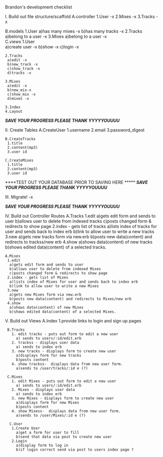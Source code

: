Brandon's development checklist

I. Build out file structure/scaffold
   A.controller
    1.User -x
    2.Mixes -x
    3.Tracks -x
     
   B.models
    1.User 
      a)has many mixes -x
      b)has many tracks  -x
    2.Tracks 
      a)belong to a user  -x
    3.Mixes
      a)belong to a user    -x  
   C.views
    1.User  
     a)create user -x
     b)show -x
     c)login       -x
    
    2.Tracks 
     a)edit -x
     b)new_track -x
     c)show_track -x
     d)tracks -x

    3.Mixes 
     a)edit -x
     b)new_mix-x
     c)show_mix -x
     d)mixes -x

    3.Index
    4.Layout

*****SAVE YOUR PROGRESS PLEASE THANK YYYYYOUUUU*****

II. Create Tables
    A.CreateUser 
     1.username
     2.email
     3.password_digest
     
    B.CreateTracks 
     1.title
     2.content(mp3) 
     3.user id 

    C.CreateMixes
     1.title
     2.content(mp3)
     3.user id

****TEST OUT YOUR DATABASE PRIOR TO SAVING HERE *****
*****SAVE YOUR PROGRESS PLEASE THANK YYYYYOUUUU*****

III. Migrate! -x

*****SAVE YOUR PROGRESS PLEASE THANK YYYYYOUUUU*****

IV. Build out Controller Routes
    A.Tracks
     1.edit 
      a)gets edit form and sends to user
      b)allows user to delete from indexed tracks
      c)posts changed form & redirects to show page
     2.index - gets list of tracks
      a)lists index of tracks for user and sends back to index erb
      b)link to allow user to write a new tracks
     3.new
      a)gets new tracks form via new.erb
      b)posts new data(content) and redirects to trackss/new erb
     4.show
      a)shows data(content) of new tracks
      b)shows edited data(content) of a selected tracks.

    A.Mixes
     1.edit 
      a)gets edit form and sends to user
      b)allows user to delete from indexed Mixes
      c)posts changed form & redirects to show page
     2.index - gets list of Mixes
      a)lists index of Mixes for user and sends back to index erb
      b)link to allow user to write a new Mixes
     3.new
      a)gets new Mixes form via new.erb
      b)posts new data(content) and redirects to Mixes/new erb
     4.show
      a)shows data(content) of new Mixes
      b)shows edited data(content) of a selected Mixes.

 V. Build out Views
     A.Index
       1.provide links to login and sign up pages
     
     B.Tracks
       1. edit tracks - puts out form to edit a new user  
         a) sends to users/:id/edit.erb  
       2. trackss - displays user data   
         a) sends to index erb          
       3. new tracks - displays form to create new user  
         a)displays form for new tracks  
         b)posts content  
       4. show trackss-  displays data from new user form.  
         a)sends to /user/tracks/:id e (?)

     C.Mixes
       1. edit Mixes - puts out form to edit a new user  
         a) sends to users/:id/edit.erb  
       2. Mixes - displays user data   
         a) sends to index erb          
       3. new Mixes - displays form to create new user  
         a)displays form for new Mixes  
         b)posts content  
       4. show Mixess-  displays data from new user form.  
         a)sends to /user/Mixes/:id e (?)  

      C.User
       1.Create User 
         a)get a form for user to fill  
         b)send that data via post to create new user
       2.Login
         a)display form to log in  
         b)if login correct send via post to users index page ?


